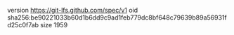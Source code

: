 version https://git-lfs.github.com/spec/v1
oid sha256:be90221033b60d1b6dd9c9ad1feb779dc8bf648c79639b89a56931fd25c0f7ab
size 1959
